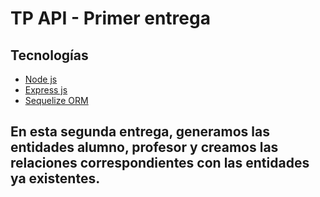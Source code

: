 # TP API - Primer entrega

## Tecnologías

- [Node js](https://nodejs.org/es)
- [Express js](https://expressjs.com/es/)
- [Sequelize ORM](https://sequelize.org/docs/v6/)

<!-- ## En esta primera entrega, generamos la entidad Materias, con su respectiva migración y configuración de ruta en Express.



-  ### Prueba de creación de una materia. Utilizando el metodo POST
![Imagen Thunder Client - POST](https://drive.google.com/uc?id=1MVPT0ZH1a459GwPGkfRjxInUxgAOYo4l )



-  ### Prueba para obtener una materia según su ID, utilizando el método GET.
![Imagen Thunder Client - GET ID](https://drive.google.com/uc?id=1BzxM4h7cAAQDaTb_0bqLPoqjZXmjr0Qv )


-  ### Prueba para obtener todas las materia, utilizando el método GET.
![Imagen Thunder Client - GET ALL](https://drive.google.com/uc?id=1w7U1OvOe0ir0Yh6fWcFBuh03AfrS1ilG)


-  ### Prueba para modificar una materia según su ID, utilizando el método PUT.
![Imagen Thunder Client - PUT](https://drive.google.com/uc?id=1j7VVZ2P8xGxivzP0jlOz6XMy1zY_emZH)


-  ### Prueba para eliminar una materia según su ID, utilizando el método DELETE.
![Imagen Thunder Client - DELETE](https://drive.google.com/uc?id=1Znm5Pt6_ynNNsXBqGbWi87p3HXKKbvx2) -->


## En esta segunda entrega, generamos las entidades alumno, profesor y creamos las relaciones correspondientes con las entidades ya existentes.